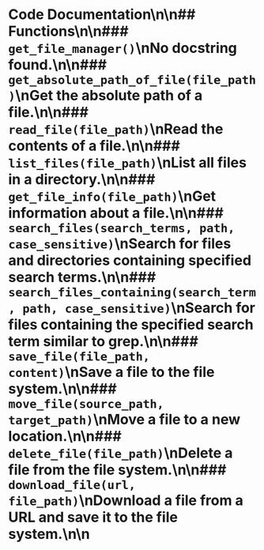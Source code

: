 # Code Documentation\n\n## Functions\n\n### ` get_file_manager()`\nNo docstring found.\n\n### ` get_absolute_path_of_file(file_path)`\nGet the absolute path of a file.\n\n### ` read_file(file_path)`\nRead the contents of a file.\n\n### ` list_files(file_path)`\nList all files in a directory.\n\n### ` get_file_info(file_path)`\nGet information about a file.\n\n### ` search_files(search_terms, path, case_sensitive)`\nSearch for files and directories containing specified search terms.\n\n### ` search_files_containing(search_term, path, case_sensitive)`\nSearch for files containing the specified search term similar to grep.\n\n### ` save_file(file_path, content)`\nSave a file to the file system.\n\n### ` move_file(source_path, target_path)`\nMove a file to a new location.\n\n### ` delete_file(file_path)`\nDelete a file from the file system.\n\n### ` download_file(url, file_path)`\nDownload a file from a URL and save it to the file system.\n\n